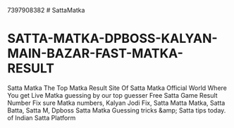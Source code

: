 7397908382 # SattaMatka
# SATTA-MATKA-DPBOSS-KALYAN-MAIN-BAZAR-FAST-MATKA-RESULT
Satta Matka The Top Matka Result Site Of Satta Matka Official World Where You get Live Matka guessing by our top guesser Free Satta Game Result Number Fix sure Matka numbers, Kalyan Jodi Fix, Satta Matta Matka, Satta Batta, Satta M, Dpboss Satta Matka Guessing tricks &amp;amp; Satta tips today. of Indian Satta Platform  
